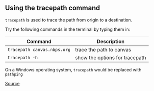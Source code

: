 ## Using the tracepath command ##

`tracepath` is used to trace the path from origin to a destination. 

Try the following commands in the terminal by typing them in:

Command | Description
---------------------|----------------------------------------------------
`tracepath canvas.nbps.org` | trace the path to canvas
`tracepath -h`| show the options for tracepath

On a Windows operating system, `tracepath` would be replaced with `pathping`


[Source](https://www.oreilly.com/library/view/centos-quick-start/9781789344875/bad42240-4036-445f-997b-87d399deb57e.xhtml)
